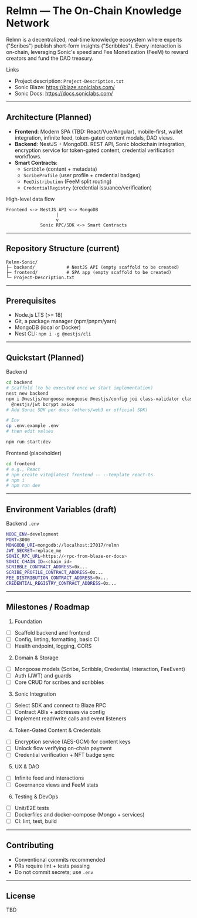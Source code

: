 # Relmn — The On-Chain Knowledge Network

Relmn is a decentralized, real-time knowledge ecosystem where experts ("Scribes") publish short-form insights ("Scribbles"). Every interaction is on-chain, leveraging Sonic's speed and Fee Monetization (FeeM) to reward creators and fund the DAO treasury.

Links
- Project description: `Project-Description.txt`
- Sonic Blaze: https://blaze.soniclabs.com/
- Sonic Docs: https://docs.soniclabs.com/

---

## Architecture (Planned)
- **Frontend**: Modern SPA (TBD: React/Vue/Angular), mobile-first, wallet integration, infinite feed, token-gated content modals, DAO views.
- **Backend**: NestJS + MongoDB. REST API, Sonic blockchain integration, encryption service for token-gated content, credential verification workflows.
- **Smart Contracts**: 
  - `Scribble` (content + metadata)
  - `ScribeProfile` (user profile + credential badges)
  - `FeeDistribution` (FeeM split routing)
  - `CredentialRegistry` (credential issuance/verification)

High-level data flow
```
Frontend <-> NestJS API <-> MongoDB
                   |
                   v
             Sonic RPC/SDK <-> Smart Contracts
```

---

## Repository Structure (current)
```
Relmn-Sonic/
├─ backend/            # NestJS API (empty scaffold to be created)
├─ frontend/           # SPA app (empty scaffold to be created)
└─ Project-Description.txt
```

---

## Prerequisites
- Node.js LTS (>= 18)
- Git, a package manager (npm/pnpm/yarn)
- MongoDB (local or Docker)
- Nest CLI: `npm i -g @nestjs/cli`

---

## Quickstart (Planned)
Backend
```bash
cd backend
# Scaffold (to be executed once we start implementation)
nest new backend
npm i @nestjs/mongoose mongoose @nestjs/config joi class-validator class-transformer \
  @nestjs/jwt bcrypt axios
# Add Sonic SDK per docs (ethers/web3 or official SDK)

# Env
cp .env.example .env
# then edit values

npm run start:dev
```

Frontend (placeholder)
```bash
cd frontend
# e.g., React
# npm create vite@latest frontend -- --template react-ts
# npm i
# npm run dev
```

---

## Environment Variables (draft)
Backend `.env`
```bash
NODE_ENV=development
PORT=3000
MONGODB_URI=mongodb://localhost:27017/relmn
JWT_SECRET=replace_me
SONIC_RPC_URL=https://<rpc-from-blaze-or-docs>
SONIC_CHAIN_ID=<chain_id>
SCRIBBLE_CONTRACT_ADDRESS=0x...
SCRIBE_PROFILE_CONTRACT_ADDRESS=0x...
FEE_DISTRIBUTION_CONTRACT_ADDRESS=0x...
CREDENTIAL_REGISTRY_CONTRACT_ADDRESS=0x...
```

---

## Milestones / Roadmap
1) Foundation
- [ ] Scaffold backend and frontend
- [ ] Config, linting, formatting, basic CI
- [ ] Health endpoint, logging, CORS

2) Domain & Storage
- [ ] Mongoose models (Scribe, Scribble, Credential, Interaction, FeeEvent)
- [ ] Auth (JWT) and guards
- [ ] Core CRUD for scribes and scribbles

3) Sonic Integration
- [ ] Select SDK and connect to Blaze RPC
- [ ] Contract ABIs + addresses via config
- [ ] Implement read/write calls and event listeners

4) Token-Gated Content & Credentials
- [ ] Encryption service (AES-GCM) for content keys
- [ ] Unlock flow verifying on-chain payment
- [ ] Credential verification + NFT badge sync

5) UX & DAO
- [ ] Infinite feed and interactions
- [ ] Governance views and FeeM stats

6) Testing & DevOps
- [ ] Unit/E2E tests
- [ ] Dockerfiles and docker-compose (Mongo + services)
- [ ] CI: lint, test, build

---

## Contributing
- Conventional commits recommended
- PRs require lint + tests passing
- Do not commit secrets; use `.env`

---

## License
TBD
